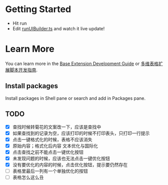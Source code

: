 # Getting Started
- Hit run
- Edit [runUIBuilder.ts](#src/runUIBuilder.ts) and watch it live update!

# Learn More

You can learn more in the [Base Extension Development Guide](https://bytedance.feishu.cn/docx/VxhudDXbyo1V7jxAcTbctJQ5nvc) or [多维表格扩展脚本开发指南](https://bytedance.feishu.cn/docx/HazFdSHH9ofRGKx8424cwzLlnZc).

## Install packages

Install packages in Shell pane or search and add in Packages pane.


## TODO
- [x] 查找时候转菊花的文案改一下，应该是查找中
- [x] 如果查找到的记录为空，应该打印的时候不打印表头，只打印一行提示
- [x] 点击一键格式化的时候，表格不应该消失
- [x] 原始内容；格式化后内容 文本优化与国际化
- [x] 点击查找之前不能点击一键优化按钮
- [x] 未发现问题的时候，应该也无法点击一键优化按钮
- [x] 没有要优化的内容的时候，点击优化按钮，提示要仍然存在
- [ ] 表格里最后一列有一个单独优化的按钮
- [ ] 表格怎么这么丑
